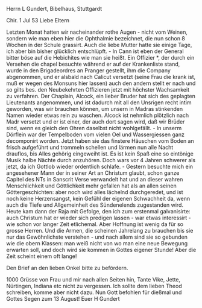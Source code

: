 Herrn L Gundert, Bibelhaus, Stuttgardt

 Chir. 1 Jul 53
Liebe Eltern

Letzten Monat hatten wir nacheinander rothe Augen - nicht vom Weinen, sondern wie man eben hier die Ophthalmie bezeichnet, die nun schon 8 Wochen in der Schule grassirt. Auch die liebe Mutter hatte sie einige Tage, ich aber bin bisher glücklich entschlüpft. - In Cann ist eben der General bitter böse auf die Hebichites wie man sie heißt. Ein Offizier <Hodgson>*, der durch ein Versehen die chapel besuchte während er auf der Krankenliste stand, wurde in den Brigadeordres an Pranger gestellt, ihm die Company abgenommen, und er alsbald nach Calicut versetzt (seine Frau die krank ist, muß er wegen des Monsuns hier lassen) auch den andern stellt er nach und so gilts bes. den Neubekehrten Offizieren jetzt mit höchster Wachsamkeit zu verfahren. Der Chaplain, Alcock, ein lieber Bruder hat sich des geplagten Lieutenants angenommen, und ist dadurch mit all den Unsrigen recht intim geworden, was wir brauchen können, um unsern in Madras stinkenden Namen wieder etwas rein zu waschen. Alcock ist nehmlich plötzlich nach Madr versetzt und er ist einer, der auch dort sagen wird, daß wir Brüder sind, wenn es gleich den Ohren daselbst nicht wohlgefällt. - In unserm Dörflein war der Tempelboden vom vielen Oel und Wassergiessen ganz decomponirt worden. Jetzt haben sie das finstere Häuschen vom Boden an frisch aufgeführt und trommeln schellen und lärmen nun alle Nacht drauflos, bis Alles gehörig eingeweiht ist. Es ist kein Spaß eine so eintönige Musik halbe Nächte durch anzuhören. Doch wars vor 4 Jahren schwerer als jetzt, da ich Gottlob wieder ordentlich schlafe. - Gestern besuchte mich ein angesehener Mann der in seiner Art an Christum glaubt, schon ganze Capitel des NTs in Sanscrit Verse verwandelt hat und an dieser wahren Menschlichkeit und Göttlichkeit mehr gefallen hat als an allen seinen Göttergeschichten: aber noch wird alles lächelnd durchgeredet, und ist noch keine Herzensangst, kein Gefühl der eigenen Schwachheit da, wenn auch die Tiefe und Allgemeinheit des Sündenelends zugestanden wird. Heute kam dann der Raja mit Gefolge, den ich zum erstenmal galvanisirte: auch Christum hat er wieder sich predigen lassen - war etwas interessirt - wie schon vor langer Zeit etlichemal. Aber Hoffnung ist wenig da für so grosse Herren. Und die Armen, die scheinen Jahrelang zu brauchen bis sie nur das Gewöhnlichste verstehen - und nach allem sind sie so gebunden wie die obern Klassen: man weiß nicht von wo man eine neue Bewegung erwarten soll, und doch wird sie kommen in Gottes eigener Stunde! Aber die Zeit scheint einem oft lange!

Den Brief an den lieben Onkel bitte zu befördern.

1000 Grüsse von Frau und mir nach allen Seiten hin, Tante Vike, Jette, Nürtingen, Indiana etc nicht zu vergessen. Ich sollte dem lieben Theod schreiben, komme aber nicht dazu. Nun Gott befohlen für dießmal und Gottes Segen zum 13 August!
 Euer H Gundert

